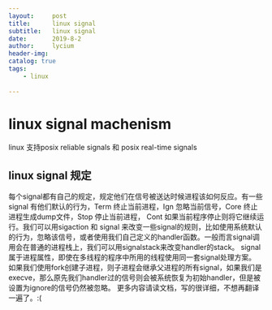 ```yaml
---
layout:     post
title:      linux signal
subtitle:   linux signal
date:       2019-8-2
author:     lycium
header-img: 
catalog: true
tags:
    - linux
    
---
```


# linux signal machenism
linux 支持posix reliable signals 和 posix real-time signals
## linux signal 规定
每个signal都有自己的规定，规定他们在信号被送达时候进程该如何反应。有一些signal 有他们默认的行为，Term 终止当前进程，Ign 忽略当前信号，Core 终止进程生成dump文件，Stop 停止当前进程， Cont 如果当前程序停止则将它继续运行。我们可以用sigaction 和 signal 来改变一些signal的规则，比如使用系统默认的行为，忽略该信号，或者使用我们自己定义的handler函数。一般而言signal调用会在普通的进程栈上，我们可以用signalstack来改变handler的stack。
signal属于进程属性，即使在多线程的程序中所用的线程使用同一套signal处理方案。
如果我们使用fork创建子进程，则子进程会继承父进程的所有signal，如果我们是execve，那么原先我们handler过的信号则会被系统恢复为初始handler，但是被设置为ignore的信号仍然被忽略。
更多内容请读文档，写的很详细，不想再翻译一遍了。:(
